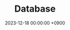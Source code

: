 ---
layout  : category
title   : Database
summary : 
date    : 2023-12-18 00:00:00 +0900
updated : 2023-12-18 00:00:00 +0900
tag     : level-1 database
toc     : true
public  : true
comment : false
parent  : [[/index]]
latex   : false
---